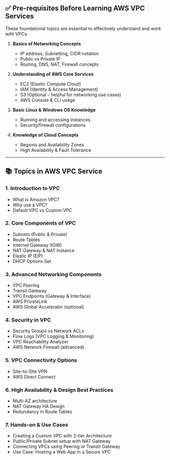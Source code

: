 ## ✅ **Pre-requisites Before Learning AWS VPC Services**

These foundational topics are essential to effectively understand and work with VPCs:

1. **Basics of Networking Concepts**

   * IP address, Subnetting, CIDR notation
   * Public vs Private IP
   * Routing, DNS, NAT, Firewall concepts

2. **Understanding of AWS Core Services**

   * EC2 (Elastic Compute Cloud)
   * IAM (Identity & Access Management)
   * S3 (Optional – helpful for networking use cases)
   * AWS Console & CLI usage

3. **Basic Linux & Windows OS Knowledge**

   * Running and accessing instances
   * Security/firewall configurations

4. **Knowledge of Cloud Concepts**

   * Regions and Availability Zones
   * High Availability & Fault Tolerance

---

## 📚 **Topics in AWS VPC Service**


### 1. **Introduction to VPC**

* What is Amazon VPC?
* Why use a VPC?
* Default VPC vs Custom VPC

### 2. **Core Components of VPC**

* Subnets (Public & Private)
* Route Tables
* Internet Gateway (IGW)
* NAT Gateway & NAT Instance
* Elastic IP (EIP)
* DHCP Options Set

### 3. **Advanced Networking Components**

* VPC Peering
* Transit Gateway
* VPC Endpoints (Gateway & Interface)
* AWS PrivateLink
* AWS Global Accelerator (optional)

### 4. **Security in VPC**

* Security Groups vs Network ACLs
* Flow Logs (VPC Logging & Monitoring)
* VPC Reachability Analyzer
* AWS Network Firewall (advanced)

### 5. **VPC Connectivity Options**

* Site-to-Site VPN
* AWS Direct Connect

### 6. **High Availability & Design Best Practices**

* Multi-AZ architecture
* NAT Gateway HA Design
* Redundancy in Route Tables

### 7. **Hands-on & Use Cases**

* Creating a Custom VPC with 2-tier Architecture
* Public/Private Subnet setup with NAT Gateway
* Connecting VPCs using Peering or Transit Gateway
* Use Case: Hosting a Web App in a Secure VPC


